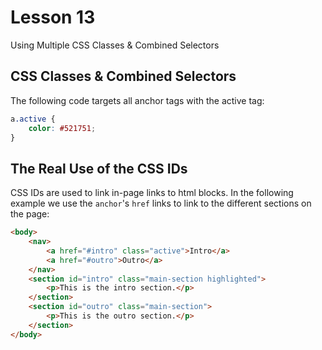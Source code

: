 # Lesson 13

Using Multiple CSS Classes & Combined Selectors

## CSS Classes & Combined Selectors

The following code targets all anchor tags with the active tag:

```CSS
a.active {
	color: #521751;
}
```

## The Real Use of the CSS IDs

CSS IDs are used to link in-page links to html blocks.
In the following example we use the `anchor`'s `href` links to link to the different sections on the page:

```html
<body>
	<nav>
		<a href="#intro" class="active">Intro</a>
		<a href="#outro">Outro</a>
	</nav>
	<section id="intro" class="main-section highlighted">
		<p>This is the intro section.</p>
	</section>
	<section id="outro" class="main-section">
		<p>This is the outro section.</p>
	</section>
</body>
```
